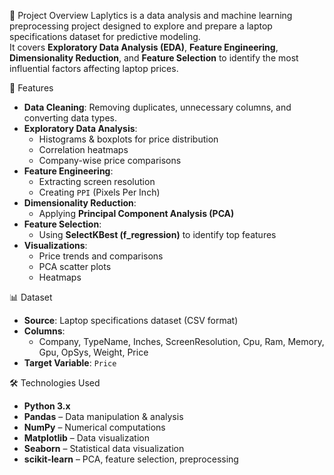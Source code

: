 📌 Project Overview
Laplytics is a data analysis and machine learning preprocessing project designed to explore and prepare a laptop specifications dataset for predictive modeling.  
It covers **Exploratory Data Analysis (EDA)**, **Feature Engineering**, **Dimensionality Reduction**, and **Feature Selection** to identify the most influential factors affecting laptop prices.


🚀 Features
- **Data Cleaning**: Removing duplicates, unnecessary columns, and converting data types.
- **Exploratory Data Analysis**:
  - Histograms & boxplots for price distribution
  - Correlation heatmaps
  - Company-wise price comparisons
- **Feature Engineering**:
  - Extracting screen resolution
  - Creating `PPI` (Pixels Per Inch)
- **Dimensionality Reduction**:
  - Applying **Principal Component Analysis (PCA)**
- **Feature Selection**:
  - Using **SelectKBest (f_regression)** to identify top features
- **Visualizations**:
  - Price trends and comparisons
  - PCA scatter plots
  - Heatmaps


 📊 Dataset
- **Source**: Laptop specifications dataset (CSV format)
- **Columns**:
  - Company, TypeName, Inches, ScreenResolution, Cpu, Ram, Memory, Gpu, OpSys, Weight, Price
- **Target Variable**: `Price`

🛠️ Technologies Used
- **Python 3.x**
- **Pandas** – Data manipulation & analysis
- **NumPy** – Numerical computations
- **Matplotlib** – Data visualization
- **Seaborn** – Statistical data visualization
- **scikit-learn** – PCA, feature selection, preprocessing

